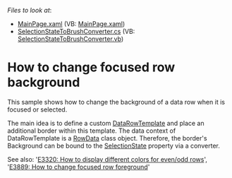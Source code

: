 <!-- default file list -->
*Files to look at*:

* [MainPage.xaml](./CS/SLGridExample/MainPage.xaml) (VB: [MainPage.xaml](./VB/SLGridExample/MainPage.xaml))
* [SelectionStateToBrushConverter.cs](./CS/SLGridExample/SelectionStateToBrushConverter.cs) (VB: [SelectionStateToBrushConverter.vb](./VB/SLGridExample/SelectionStateToBrushConverter.vb))
<!-- default file list end -->
# How to change focused row background


<p>This sample shows how to change the background of a data row when it is focused or selected.</p><p>The main idea is to define a custom <a href="http://documentation.devexpress.com/#Silverlight/DevExpressXpfGridTableView_DataRowTemplatetopic"><u>DataRowTemplate</u></a> and place an additional border within this template. The data context of DataRowTemplate is a <a href="http://documentation.devexpress.com/#Silverlight/DevExpressXpfGridRowDataMembersTopicAll"><u>RowData</u></a> class object. Therefore, the border's Background can be bound to the <a href="http://documentation.devexpress.com/#Silverlight/DevExpressXpfGridRowData_SelectionStatetopic"><u>SelectionState</u></a> property via a converter.</p><p>See also: '<a href="https://www.devexpress.com/Support/Center/p/E3320">E3320: How to display different colors for even/odd rows</a>', '<a href="https://www.devexpress.com/Support/Center/p/E3889">E3889: How to change focused row foreground</a>'</p>

<br/>


